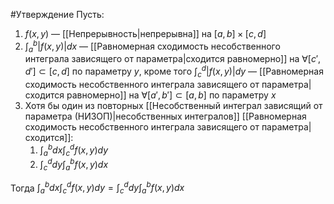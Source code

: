 #Утверждение 
Пусть:

1.  $f(x,y)$ — [[Непрерывность|непрерывна]] на $[a,b]\times[c,d]$
2.  $\int_a^b|f(x,y)|dx$ — [[Равномерная сходимость несобственного интеграла зависящего от параметра|сходится равномерно]] на $\forall[c',d']\subset[c,d]$ по параметру $y$, кроме того $\int_c^d|f(x,y)|dy$ — [[Равномерная сходимость несобственного интеграла зависящего от параметра|сходится равномерно]] на $\forall[a',b']\subset[a,b]$ по параметру $x$
3.  Хотя бы один из повторных [[Несобственный интеграл зависящий от параметра (НИЗОП)|несобственных интегралов]] [[Равномерная сходимость несобственного интеграла зависящего от параметра|сходится]]:
    1.  $\int_a^bdx\int_c^df(x,y)dy$
    2.  $\int_c^ddy\int_a^bf(x,y)dx$

Тогда $\int_a^bdx\int_c^df(x,y)dy=\int_c^ddy\int_a^bf(x,y)dx$